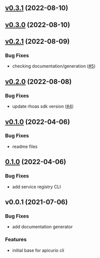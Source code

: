 
<a name="v0.3.1"></a>
## [v0.3.1](https://github.com/apicurio/apicurio-cli/compare/v0.3.0...v0.3.1) (2022-08-10)


<a name="v0.3.0"></a>
## [v0.3.0](https://github.com/apicurio/apicurio-cli/compare/v0.2.1...v0.3.0) (2022-08-10)


<a name="v0.2.1"></a>
## [v0.2.1](https://github.com/apicurio/apicurio-cli/compare/v0.2.0...v0.2.1) (2022-08-09)

### Bug Fixes

* checking documentation/generation ([#5](https://github.com/apicurio/apicurio-cli/issues/5))


<a name="v0.2.0"></a>
## [v0.2.0](https://github.com/apicurio/apicurio-cli/compare/v0.1.0...v0.2.0) (2022-08-08)

### Bug Fixes

* update rhoas sdk version ([#4](https://github.com/apicurio/apicurio-cli/issues/4))


<a name="v0.1.0"></a>
## [v0.1.0](https://github.com/apicurio/apicurio-cli/compare/0.1.0...v0.1.0) (2022-04-06)

### Bug Fixes

* readme files


<a name="0.1.0"></a>
## [0.1.0](https://github.com/apicurio/apicurio-cli/compare/v0.0.1...0.1.0) (2022-04-06)

### Bug Fixes

* add service registry CLI


<a name="v0.0.1"></a>
## v0.0.1 (2021-07-06)

### Bug Fixes

* add documentation generator

### Features

* initial base for apicurio cli

